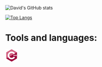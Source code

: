 ![David's GitHub stats](https://github-readme-stats.vercel.app/api?username=DavPlazas&count_private=true&show_icons=true&theme=nightowl)

[![Top Langs](https://github-readme-stats.vercel.app/api/top-langs/?username=DavPlazas&theme=nightowl&layout=compact)](https://github.com/anuraghazra/github-readme-stats)

# Tools and languages:

<a href="https://www.w3schools.com/cpp/" target="_blank"> <img src="https://raw.githubusercontent.com/devicons/devicon/master/icons/cplusplus/cplusplus-original.svg" alt="cplusplus" width="40" height="40"/> </a>


<!--### Hi there 👋

**DavPlazas/DavPlazas** is a ✨ _special_ ✨ repository because its `README.md` (this file) appears on your GitHub profile.

Here are some ideas to get you started:

- 🔭 I’m currently working on ...
- 🌱 I’m currently learning ...
- 👯 I’m looking to collaborate on ...
- 🤔 I’m looking for help with ...
- 💬 Ask me about ...
- 📫 How to reach me: ...
- 😄 Pronouns: ...
- ⚡ Fun fact: ...
-->
